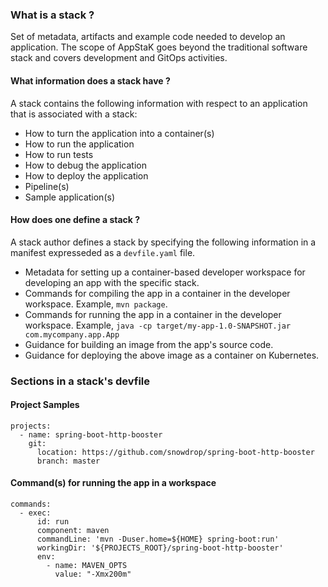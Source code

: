 ### What is a stack ?

Set of metadata, artifacts and example code needed to develop an application. 
The scope of AppStaK goes beyond the traditional software stack and covers development 
and GitOps activities.

#### What information does a stack have ?

A stack contains the following information with respect to an application 
that is associated with a stack:

* How to turn the application into a container(s)
* How to run the application
* How to run tests
* How to debug the application
* How to deploy the application
* Pipeline(s)
* Sample application(s)


#### How does one define a stack ?

A stack author defines a stack by specifying the following information in a manifest expresseded 
as a `devfile.yaml` file.

* Metadata for setting up a container-based developer workspace for developing an app with the 
specific stack.
* Commands for compiling the app in a container in the developer workspace. 
Example, `mvn package`.
* Commands for running the app in a container in the developer workspace. 
Example, `java -cp target/my-app-1.0-SNAPSHOT.jar com.mycompany.app.App` 
* Guidance for building an image from the app's source code.
* Guidance for deploying the above image as a container on Kubernetes.


### Sections in a stack's devfile

#### Project Samples

```
projects:
  - name: spring-boot-http-booster
    git:
      location: https://github.com/snowdrop/spring-boot-http-booster
      branch: master
```

#### Command(s) for running the app in a workspace

```
commands:
  - exec:
      id: run
      component: maven
      commandLine: 'mvn -Duser.home=${HOME} spring-boot:run'
      workingDir: '${PROJECTS_ROOT}/spring-boot-http-booster'
      env:
        - name: MAVEN_OPTS
          value: "-Xmx200m"
```


